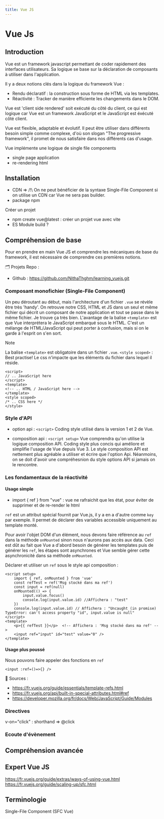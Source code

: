 ```yaml
---
title: Vue JS
---
```


# Vue Js

## Introduction

Vue est un framework javascript permettant de coder rapidement des interfaces utilisateurs.
Sa logique se base sur la déclaration de composants à utiliser dans l'application.

Il y a deux notions clés dans la logique du framework Vue :
- Rendu déclaratif : la construction sous forme de HTML via les templates.
- Réactivité : Tracker de manière efficiente les changements dans le DOM.

Vue est 'client side rendered' soit exécuté du côté du client, ce qui est logique car Vue est un framework JavaScript et le JavaScript est éxécuté côté client.

Vue est flexible, adaptable et évolutif. Il peut être utiliser dans différents besoin simple comme complexe, d'où son slogan "The progressive framework", il promet de nous satisfaire dans nos différents cas d'usage.

Vue implémente une logique de single file components 
- single page application
- re-rendering html

## Installation

- CDN => /!\ On ne peut bénéficier de la syntaxe Single-File Component si on utilise un CDN car Vue ne sera pas builder. 
- package npm

Créer un projet

- npm create vue@latest : créer un projet vue avec vite
- ES Module build ?

## Compréhension de base

Pour en prendre en main Vue JS et comprendre les mécaniques de base du framework, il est nécessaire de comprendre ces premières notions.

🗂️ Projets Repo :
- Github : https://github.com/NithaThghm/learning_vuejs.git

### Composant monofichier (Single-File Component)

Un peu déroutant au début, mais l'architecture d'un fichier `.vue` se révèle être très 'handy'.
On retrouve notre CSS, HTML et JS dans un seul et même fichier qui décrit un composant de notre application et tout se passe dans le même fichier. Je trouve ça très bien.
L'avantage de la balise `<template>` est que Vue interprétera le JavaScript embarqué sous le HTML. C'est un mélange de HTML/JavaScript qui peut porter à confusion, mais si on le garde à l'esprit on s'en sort.

>[!NOTE]
> La balise `<template>` est obligatoire dans un fichier `.vue`.
> `<style scoped>` : Best practise! Le css n'impacte que les éléments du fichier dans lequel il réside.

``` vue
<script>
// .. JavaScript here
</script>
<template>
<!-- .. HTML / JavaScript here -->
</template>
<style scoped>
/* .. CSS here */
</style>
```

### Style d'API

- option api : `<script>`
Coding style utilisé dans la version 1 et 2 de Vue.

- composition api : `<script setup>` Vue comprendra qu'on utilise la logique composition API.
Coding style plus concis qui améliore et simplifie l'usage de Vue depuis Vue 3. Le style composition API est nettement plus agréable a utiliser et écrire que l'option Api. Néanmoins, on se doit d'avoir une compréhesnion du style options API si jamais on le rencontre.
  
### Les fondamentaux de la réactivité

#### Usage simple

- import { ref } from "vue" : vue ne rafraichit que les état, pour éviter de supprimer et de re-render le html

`ref` est un attribut spécial fournit par Vue.js, il y a en a d'autre comme `key` par exemple.
Il permet de déclarer des variables accessible uniquement au template monté.

Pour avoir l'objet DOM d'un élément, nous devons faire référence au `ref` dans la méthode `onMounted` sinon nous n'aurons pas accès aux data.
Ceci est dût au fait que Vue a d'abord besoin de générer les templates puis de générer les `ref`, les étapes sont asynchrones et Vue semble gérer cette asynchronicité dans sa méthode `onMounted`.

Déclarer et utiliser un `ref` sous le style api composition :

``` vue
<script setup>
    import { ref, onMounted } from 'vue'
    const refTest = ref('Msg stocké dans ma ref')
    const input = ref(null)
    onMounted(() => {
        input.value.focus()
        console.log(input.value.id) //Affichera : "test"
    })
    console.log(input.value.id) // Affichera : "Uncaught (in promise) TypeError: can't access property "id", input.value is null"
</script>
<template>
    <p>{{ refTest }}</p>  <!-- Affichera : 'Msg stocké dans ma ref' -->
    <input ref="input" id="test" value="0" />
</template>
```


#### Usage plus poussé

Nous pouvons faire appeler des fonctions en `ref`

```vue
<input :ref=()=>{} />
```
:book: Sources :
- https://fr.vuejs.org/guide/essentials/template-refs.html
- https://fr.vuejs.org/api/built-in-special-attributes.html#ref
- https://developer.mozilla.org/fr/docs/Web/JavaScript/Guide/Modules


### Directives

v-on="click" : shorthand => @click

### Ecoute d'évènement

## Compréhension avancée

## Expert Vue JS

https://fr.vuejs.org/guide/extras/ways-of-using-vue.html
https://fr.vuejs.org/guide/scaling-up/sfc.html

## Terminologie

Single-File Component (SFC Vue)

    